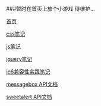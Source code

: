 ###暂时在首页上放个小游戏
待维护...    
    
[首页](http://wangmoumei.github.io)     
    
[css笔记](http://wangmoumei.github.io/css.html)     
    
[js笔记 ](http://wangmoumei.github.io/jsnote.html)   
    
[jquery笔记](http://wangmoumei.github.io/jqnote.html)    
    
[ie6兼容性实践笔记](http://wangmoumei.github.io/ie6.html)      

[messagebox API文档](http://wangmoumei.github.io/messagebox)     

[sweetalert API文档](http://wangmoumei.github.io/sweetalert)     
